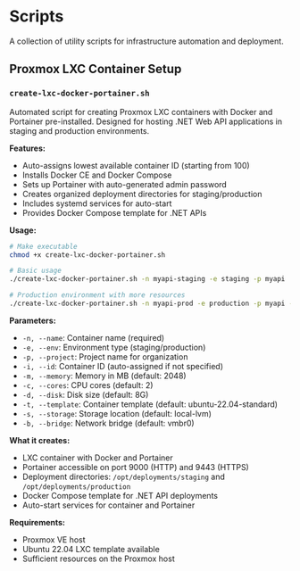 # Scripts

A collection of utility scripts for infrastructure automation and deployment.

## Proxmox LXC Container Setup

### `create-lxc-docker-portainer.sh`

Automated script for creating Proxmox LXC containers with Docker and Portainer pre-installed. Designed for hosting .NET Web API applications in staging and production environments.

**Features:**
- Auto-assigns lowest available container ID (starting from 100)
- Installs Docker CE and Docker Compose
- Sets up Portainer with auto-generated admin password
- Creates organized deployment directories for staging/production
- Includes systemd services for auto-start
- Provides Docker Compose template for .NET APIs

**Usage:**
```bash
# Make executable
chmod +x create-lxc-docker-portainer.sh

# Basic usage
./create-lxc-docker-portainer.sh -n myapi-staging -e staging -p myapi

# Production environment with more resources
./create-lxc-docker-portainer.sh -n myapi-prod -e production -p myapi -m 4096 -c 4 -d 16G
```

**Parameters:**
- `-n, --name`: Container name (required)
- `-e, --env`: Environment type (staging/production)
- `-p, --project`: Project name for organization
- `-i, --id`: Container ID (auto-assigned if not specified)
- `-m, --memory`: Memory in MB (default: 2048)
- `-c, --cores`: CPU cores (default: 2)
- `-d, --disk`: Disk size (default: 8G)
- `-t, --template`: Container template (default: ubuntu-22.04-standard)
- `-s, --storage`: Storage location (default: local-lvm)
- `-b, --bridge`: Network bridge (default: vmbr0)

**What it creates:**
- LXC container with Docker and Portainer
- Portainer accessible on port 9000 (HTTP) and 9443 (HTTPS)
- Deployment directories: `/opt/deployments/staging` and `/opt/deployments/production`
- Docker Compose template for .NET API deployments
- Auto-start services for container and Portainer

**Requirements:**
- Proxmox VE host
- Ubuntu 22.04 LXC template available
- Sufficient resources on the Proxmox host
